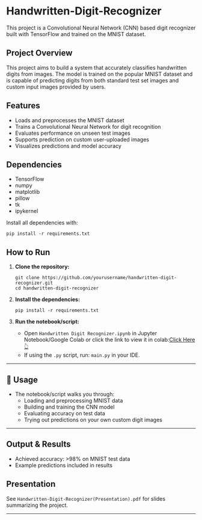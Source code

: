 # Handwritten-Digit-Recognizer

This project is a Convolutional Neural Network (CNN) based digit recognizer built with TensorFlow and trained on the MNIST dataset.


## Project Overview

This project aims to build a system that accurately classifies handwritten digits from images. The model is trained on the popular MNIST dataset and is capable of predicting digits from both standard test set images and custom input images provided by users.



## Features

- Loads and preprocesses the MNIST dataset
- Trains a Convolutional Neural Network for digit recognition
- Evaluates performance on unseen test images
- Supports prediction on custom user-uploaded images
- Visualizes predictions and model accuracy

## Dependencies

- TensorFlow
- numpy
- matplotlib
- pillow
- tk
- ipykernel

Install all dependencies with:
```
pip install -r requirements.txt
```

## How to Run

1. **Clone the repository:**
    ```
    git clone https://github.com/yourusername/handwritten-digit-recognizer.git
    cd handwritten-digit-recognizer
    ```

2. **Install the dependencies:**
    ```
    pip install -r requirements.txt
    ```

3. **Run the notebook/script:**
    - Open `Handwritten Digit Recognizer.ipynb` in Jupyter Notebook/Google Colab or click the link to view it in colab:[Click Here 👆](https://colab.research.google.com/drive/1DNnk9IyRta9K9pcw5lELfE4mqu1wI2RT?usp=sharing)
    - If using the `.py` script, run: `main.py` in your IDE.

---

## 📝 Usage

- The notebook/script walks you through:
    - Loading and preprocessing MNIST data
    - Building and training the CNN model
    - Evaluating accuracy on test data
    - Trying out predictions on your own custom digit images

---

## Output & Results

- Achieved accuracy: >98% on MNIST test data
- Example predictions included in results

## Presentation

See `Handwritten-Digit-Recognizer(Presentation).pdf` for slides summarizing the project.

---

